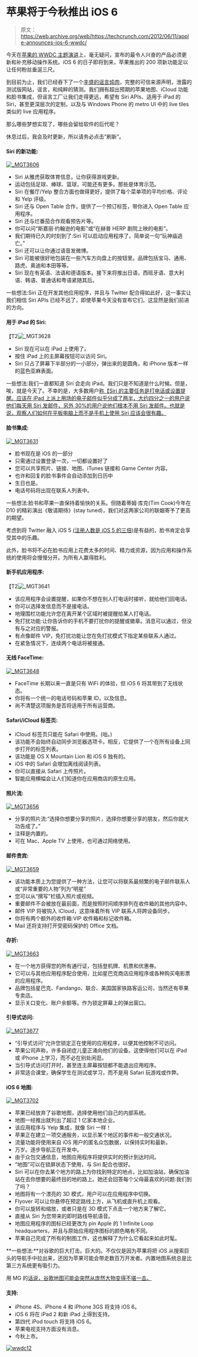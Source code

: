 # 苹果将于今秋推出 iOS 6 

> 原文：<https://web.archive.org/web/https://techcrunch.com/2012/06/11/apple-announces-ios-6-wwdc/>

今天在[苹果的 WWDC 主题演讲](https://web.archive.org/web/20230207164321/https://techcrunch.com/tag/wwdc)上，毫无疑问，宣布的最令人兴奋的产品必须更新和补充移动操作系统。iOS 6 的日子即将到来，苹果推出的 200 项新功能足以让任何粉丝垂涎三尺。

到目前为止，我们已经吞下了一个[丰盛的谣言炖肉](https://web.archive.org/web/20230207164321/https://techcrunch.com/2012/06/10/wwdc-ios-6-rumors-what-to-expect-reject-and-wish-for/)，完整的可信来源声明，泄露的测试版网站，谣言，和纯粹的猜测。我们拥有超出预期的苹果地图、iCloud 功能和脸书集成，但谣言工厂让我们走得更远，希望有 Siri APIs、适用于 iPad 的 Siri，甚至更深层次的定制，以及与 Windows Phone 的 metro UI 中的 live tiles 类似的 live 应用程序。

那么哪些梦想实现了，哪些会留给软件的后代呢？

休息过后，我会及时更新，所以请务必点击“刷新”。

#### Siri 的新功能:

[![](img/acb4ec8ec4e9bc12db5ad2dfc9960c61.png "_MGT3606")](https://web.archive.org/web/20230207164321/https://techcrunch.com/wp-content/uploads/2012/06/mgt3606.jpg)

*   Siri 从雅虎获取体育信息，让你获得游戏更新。
*   运动包括足球、棒球、篮球，可能还有更多。那些是体育示范。
*   Siri 在餐厅/Yelp 整合方面也做得更好，提供了每个菜单项的平均价格、评论和 Yelp 评级。
*   Siri 还与 Open Table 合作，提供了一个预订标签，带你进入 Open Table 应用程序。
*   Siri 还与烂番茄合作观看预告片等。
*   你可以问“斯嘉丽·约翰逊的电影”或“在赫普 HERP 剧院上映的电影”。
*   我们期待已久的时刻到了:Siri 可以启动应用程序了。简单说一句“玩神庙逃亡。”
*   Siri 还可以让你通过语音发微博。
*   Siri 可能被很好地包装在一些汽车方向盘上的按钮里。品牌包括宝马、通用、路虎、奥迪和本田等等。
*   Siri 现在有英语、法语和德语版本。接下来将推出日语，西班牙语、意大利语、韩语、普通话和粤语紧随其后。

一些想法:Siri 正在开发其他应用程序，并且与 Twitter 配合得如此好，这一事实让我们相信 Siri APIs 已经不远了，即使苹果今天没有宣布它们。这显然是我们前进的方向。

#### 用于 iPad 的 Siri:

【T2![](img/18fd8094ffa30a723715a2c8aaf51cdc.png "_MGT3628")

*   Siri 现在可以在 iPad 上使用了。
*   按住 iPad 上的主屏幕按钮可以访问 Siri。
*   Siri 只占了屏幕下半部分的一小部分，弹出来的是圆角，和 iPhone 版本一样的蓝色亚麻表面。

一些想法:我们一直都知道 Siri 会走向 iPad。我们只是不知道是什么时候。但是，唉，就是今天了。不幸的是，大多数用户[称【Siri 的主要任务是打电话或设置提醒。应该在 iPad 上派上用场的电子邮件似乎分成了两半，大约四分之一的用户说他们每天用 Siri 发邮件，另外 30%的用户说他们根本不用 Siri 发邮件。也就是说，观察人们如何在平板电脑上而不是手机上使用 Siri 应该会很有趣。](https://web.archive.org/web/20230207164321/http://blogs.wsj.com/digits/2012/03/26/apple%E2%80%99s-siri-gains-traction-for-some-things/)

#### 脸书集成:

[![](img/3d99dd5a085ec2cc14589a452f2d461c.png "_MGT3631")](https://web.archive.org/web/20230207164321/https://techcrunch.com/wp-content/uploads/2012/06/mgt3631.jpg)

*   脸书现在是 iOS 的一部分
*   只需通过设置登录一次，一切都设置好了
*   您可以共享照片、链接、地图、iTunes 链接和 Game Center 内容。
*   也许和回复的脸书事件会自动添加到日历中
*   生日也是。
*   电话号码将出现在联系人列表中。

一些想法:脸书和苹果一直保持着愉快的关系。但随着蒂姆·库克(Tim Cook)今年在 D10 的精彩演出《敬请期待》(stay tuned)，我们对这两家公司的联姻寄予了更高的期望。

考虑到将 Twitter 融入 iOS 5 [(注册人数是 iOS 5 的三倍)](https://web.archive.org/web/20230207164321/http://www.readwriteweb.com/archives/thanks_to_ios_5_twitter_has_tripled_its_daily_sign.php)是有益的，脸书肯定会享受其中的乐趣。

此外，脸书将不必在脸书应用上花费太多的时间、精力或资源，因为应用和操作系统的使用将会慢慢分开。为所有人赢得胜利。

#### 新手机应用程序:

【T2![](img/53aca6fa6b9ee6be9f96db2cf145dd1f.png "_MGT3641")

*   该应用程序会设置提醒，如果你不想在别人打电话时接听，就给他们回电话。
*   你可以选择发信息而不是接电话。
*   地理围栏功能允许您在离开某个区域时被提醒给某人打电话。
*   免打扰功能:让你告诉你的手机不要打扰你的提醒或徽章。消息可以通过，但没有与之对应的警报。
*   有点像邮件 VIP，免打扰功能让您在免打扰模式下指定某些联系人通过。
*   在紧急情况下，连续两个电话将被接通。

#### 无线 FaceTime:

[![](img/acd6addb9b26205d5b22f660de519433.png "_MGT3648")](https://web.archive.org/web/20230207164321/https://techcrunch.com/wp-content/uploads/2012/06/mgt3648.jpg)

*   FaceTime 长期以来一直是只有 WiFi 的体验，但 iOS 6 将其带到了无线状态。
*   你将有一个统一的电话号码和苹果 ID，以及信息。
*   尚不清楚这项服务是否将适用于所有运营商。

#### Safari/iCloud 标签页:

*   iCloud 标签页只能在 Safari 中使用。(咄。)
*   该功能不会始终自动同步浏览器选项卡。相反，它提供了一个在所有设备上同步打开的标签列表。
*   该功能是 OS X Mountain Lion 和 iOS 6 独有的。
*   iOS 中的 Safari 会增加离线阅读列表。
*   你可以直接从 Safari 上传照片。
*   智能应用横幅会让人们知道你在应用商店的原生应用。

#### 照片流:

[![](img/2ae39908e62a0879348b7690c1b15d99.png "_MGT3656")](https://web.archive.org/web/20230207164321/https://techcrunch.com/wp-content/uploads/2012/06/mgt3656.jpg)

*   分享的照片流:“选择你想要分享的照片，选择你想要分享的朋友，然后你就大功告成了。”
*   注释是内置的。
*   可在 Mac、Apple TV 上使用，也可通过网络使用。

#### 邮件贵宾:

[![](img/d6de378a618077884cc6422a24aa9208.png "_MGT3659")](https://web.archive.org/web/20230207164321/https://techcrunch.com/wp-content/uploads/2012/06/mgt36591.jpg)

*   该功能本质上为您提供了一种方法，让您可以将联系最频繁的电子邮件联系人或“非常重要的人物”列为“明星”
*   您可以从“撰写”栏插入照片或视频。
*   重要邮件不会被放在最前面，而是按照时间顺序排列在收件箱的其他内容中。
*   邮件 VIP 将被钩入 iCloud，这意味着所有 VIP 联系人将跨设备同步。
*   你将有两个额外的收件箱:VIP 收件箱和标记收件箱。
*   Mail 还将支持打开受密码保护的 Office 文档。

#### 存折:

[![](img/e31cde5530fa5248e94591c0eb25de00.png "_MGT3663")](https://web.archive.org/web/20230207164321/https://techcrunch.com/wp-content/uploads/2012/06/mgt3663.jpg)

*   在一个地方获得您的所有通行证，包括登机牌、机票和优惠券。
*   它可以与其他应用程序配合使用，比如星巴克商店应用程序或各种购买电影票的应用程序。
*   品牌包括星巴克、Fandango、联合、美国国家铁路客运公司，当然还有苹果专卖店。
*   显示关口变化、账户余额等。作为锁定屏幕上的弹出窗口。

#### 引导式访问:

[![](img/4b403569beaa84952951fd85e4c9a4c0.png "_MGT3677")](https://web.archive.org/web/20230207164321/https://techcrunch.com/wp-content/uploads/2012/06/mgt3677.jpg)

*   “引导式访问”允许您锁定正在使用的应用程序，以便其他控制不可访问。
*   苹果公司声称，许多自闭症儿童正涌向他们的设备。这使得他们可以在 iPad 或 iPhone 上学习，而不必在别处闲逛。
*   当引导式访问打开时，甚至连主屏幕按钮都不能退出应用程序。
*   非常适合课堂，确保学生在测试或学习，而不是用 Safari 玩游戏或作弊。

#### iOS 6 地图:

[![](img/9c5978fc2dbc1ee3427eb72b131604e1.png "_MGT3702")](https://web.archive.org/web/20230207164321/https://techcrunch.com/wp-content/uploads/2012/06/mgt3702.jpg)

*   苹果已经放弃了谷歌地图，选择使用他们自己的内部系统。
*   地图一经推出就列出了超过 1 亿家本地企业。
*   该应用程序与 Yelp 集成，就像 Siri 一样！
*   苹果正在建立一项交通服务，以显示某个地区的事件和一般交通状况。
*   流量功能将使用来自 iOS 用户的匿名众包数据，以保持实时和最新。
*   万岁。逐步导航正在开发中。
*   由于众包交通信息，地图应用程序将提供实时的预计到达时间。
*   “地图”可以在锁屏状态下使用，与 Siri 配合也很好。
*   Siri 可以在你去某个地方的路上为你找到特定的地点，比如加油站，确保加油站在去你想要的最终目的地的路上。她还会回答每个父母最喜欢的问题:我们到了吗？
*   地图将有一个漂亮的 3D 模式，用户可以在应用程序中切换。
*   Flyover 可以让你悬停在预定路线上方，从飞机或直升机上观看。
*   你可以旋转和缩放，或者只是在 3D 模式下点击一个地方来了解它。
*   直接从 Siri 为您带来的即时路线导航语音。
*   地图应用程序的图标已经更改为 pin Apple 的 1 Infinite Loop headquarters，并且与原始应用程序图标的颜色略有不同。
*   苹果自己完成了所有的制图工作，这也解释了为什么它看起来如此时髦。

**一些想法:**对谷歌的巨大打击。巨大的。不仅仅是因为苹果将把 iOS 从搜索巨头的导航手中拉出来，还因为苹果可能会带走数百万开发者。内置地图系统总是比第三方系统更有吸引力。

用 MG 的[话说，谷歌地图可能会突然从庞然大物变得不堪一击。](https://web.archive.org/web/20230207164321/https://techcrunch.com/2012/05/11/ios-6-and-the-sundance-kid/)

#### 支持:

*   iPhone 4S、iPhone 4 和 iPhone 3GS 将支持 iOS 6。
*   iOS 6 将在 iPad 2 和新 iPad 上得到支持。
*   第四代 iPod touch 将支持 iOS 6。
*   苹果电视支持方面没有消息。
*   今秋上市。

[![](img/b123889689b4ebf4c470c894891c275f.png "wwdc12")](https://web.archive.org/web/20230207164321/https://techcrunch.com/tag/wwdc/)